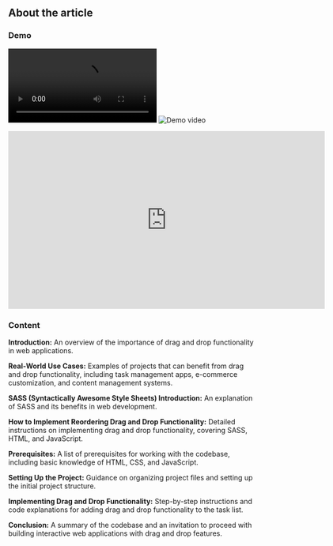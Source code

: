 ## About the article

### Demo

<video src="Drag%20and%20drop%20testing.mp4" controls title="Title" style="max-width: 730px;"></video>
![Demo video](https://www.awesomescreenshot.com/video/21131832?key=14e556fa3ce060fee1612ab96cd3d53f)
<iframe frameBorder='0' width='640' height='360' webkitallowfullscreen mozallowfullscreen allowfullscreen src="https://www.awesomescreenshot.com/embed?id=21131832&shareKey=14e556fa3ce060fee1612ab96cd3d53f"></iframe>

### Content

**Introduction:** An overview of the importance of drag and drop functionality in web applications.

**Real-World Use Cases:** Examples of projects that can benefit from drag and drop functionality, including task management apps, e-commerce customization, and content management systems.

**SASS (Syntactically Awesome Style Sheets) Introduction:** An explanation of SASS and its benefits in web development.

**How to Implement Reordering Drag and Drop Functionality:** Detailed instructions on implementing drag and drop functionality, covering SASS, HTML, and JavaScript.

**Prerequisites:** A list of prerequisites for working with the codebase, including basic knowledge of HTML, CSS, and JavaScript.

**Setting Up the Project:** Guidance on organizing project files and setting up the initial project structure.

**Implementing Drag and Drop Functionality:** Step-by-step instructions and code explanations for adding drag and drop functionality to the task list.

**Conclusion:** A summary of the codebase and an invitation to proceed with building interactive web applications with drag and drop features.
